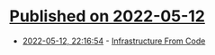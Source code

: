 # [Published on 2022-05-12](index.md)

* [2022-05-12, 22:16:54](https://news.ycombinator.com/item?id=31360776) - [Infrastructure From Code](https://www.shuttle.rs/blog/2022/05/09/ifc)
